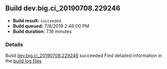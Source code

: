 ## Build dev.big.ci_20190708.229246
- **Build result:** `succeeded`
- **Build queued:** 7/8/2019 2:46:00 PM
- **Build duration:** 7.16 minutes
### Details
Build [dev.big.ci_20190708.229246](https://winappstudio.visualstudio.com/web/build.aspx?pcguid=a4ef43be-68ce-4195-a619-079b4d9834c2&builduri=vstfs%3a%2f%2f%2fBuild%2fBuild%2f29246) succeeded
Find detailed information in the [build log files](https://uwpctdiags.blob.core.windows.net/buildlogs/dev.big.ci_20190708.229246_logs.zip)

